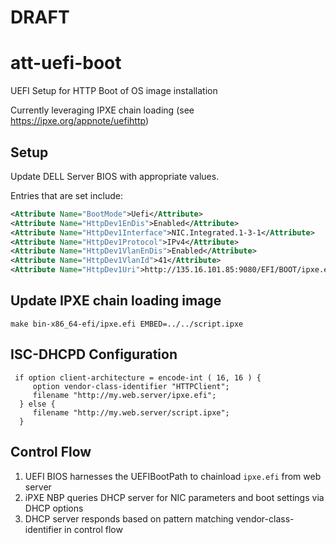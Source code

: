# DRAFT

# att-uefi-boot

UEFI Setup for HTTP Boot of OS image installation

Currently leveraging IPXE chain loading (see https://ipxe.org/appnote/uefihttp)

## Setup
Update DELL Server BIOS with appropriate values.

Entries that are set include:

```XML
<Attribute Name="BootMode">Uefi</Attribute>
<Attribute Name="HttpDev1EnDis">Enabled</Attribute>
<Attribute Name="HttpDev1Interface">NIC.Integrated.1-3-1</Attribute>
<Attribute Name="HttpDev1Protocol">IPv4</Attribute>
<Attribute Name="HttpDev1VlanEnDis">Enabled</Attribute>
<Attribute Name="HttpDev1VlanId">41</Attribute>
<Attribute Name="HttpDev1Uri">http://135.16.101.85:9080/EFI/BOOT/ipxe.efi</Attribute>
```       

## Update IPXE chain loading image
```make bin-x86_64-efi/ipxe.efi EMBED=../../script.ipxe```


## ISC-DHCPD Configuration

```
 if option client-architecture = encode-int ( 16, 16 ) {
     option vendor-class-identifier "HTTPClient";
     filename "http://my.web.server/ipxe.efi";
  } else {
     filename "http://my.web.server/script.ipxe";
  }
 ```
 
 ## Control Flow
 
 1. UEFI BIOS harnesses the UEFIBootPath to chainload `ipxe.efi` from web server
 2. iPXE NBP queries DHCP server for NIC parameters and boot settings via DHCP options
 3. DHCP server responds based on pattern matching vendor-class-identifier in control flow
 
 
